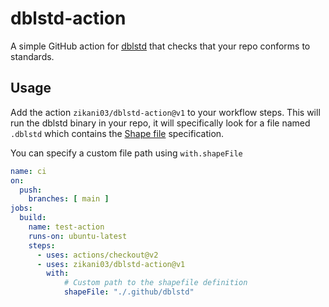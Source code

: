 # dblstd-action

A simple GitHub action for [dblstd](https://github.com/sethbonnie/dblstd) that checks that your repo conforms to standards.


## Usage

Add the action `zikani03/dblstd-action@v1` to your workflow steps.
This will run the dblstd binary in your repo, it will specifically 
look for a file named `.dblstd` which contains the [Shape file](https://github.com/sethbonnie/dblstd) specification. 

You can specify a custom file path using `with.shapeFile`

```yaml
name: ci
on:
  push:
    branches: [ main ]
jobs:
  build:
    name: test-action
    runs-on: ubuntu-latest
    steps:
      - uses: actions/checkout@v2
      - uses: zikani03/dblstd-action@v1
        with:
            # Custom path to the shapefile definition
            shapeFile: "./.github/dblstd"
```
